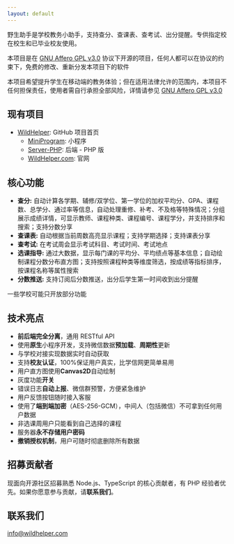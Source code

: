 ```yaml
---
layout: default
---
```


野生助手是学校教务小助手，支持查分、查课表、查考试、出分提醒。专供指定校在校生和已毕业校友使用。

本项目是在 [GNU Affero GPL v3.0](LICENSE) 协议下开源的项目，任何人都可以在协议的约束下，免费的修改、重新分发本项目下的软件

本项目希望提升学生在移动端的教务体验；但在适用法律允许的范围内，本项目不任何担保责任，使用者需自行承担全部风险，详情请参见 [GNU Affero GPL v3.0](LICENSE)

## 现有项目

+ [WildHelper](https://github.com/WildHelper): GitHub 项目首页
  + [MiniProgram](https://github.com/WildHelper/MiniProgram): 小程序
  + [Server-PHP](https://github.com/WildHelper/Server-PHP): 后端 - PHP 版
  + [WildHelper.com](https://github.com/WildHelper/WildHelper.com): 官网

## 核心功能

+ **查分:** 自动计算各学期、辅修/双学位、第一学位的加权平均分、GPA、课程数、总学分、通过率等信息，自动处理重修、补考、不及格等特殊情况；分组展示成绩详情，可显示教师、课程种类、课程编号、课程学分，并支持排序和搜索；支持分数分享
+ **查课表:** 自动根据当前周数高亮显示课程；支持学期选择；支持课表分享
+ **查考试:** 在考试周会显示考试科目、考试时间、考试地点
+ **选课指导:** 通过大数据，显示每门课的平均分、平均绩点等基本信息；自动绘制课程分数分布直方图；支持按照课程种类等维度筛选，按成绩等指标排序，按课程名称等属性搜索
+ **分数推送:** 支持订阅后分数推送，出分后学生第一时间收到出分提醒

一些学校可能只开放部分功能

## 技术亮点

+ **前后端完全分离**，通用 RESTful API
+ 使用**原生**小程序开发，支持微信数据**预加载**、**周期性**更新
+ 与学校对接实现数据实时自动获取
+ 支持**校友认证**，100%保证用户真实，比学信网更简单易用
+ 用户直方图使用**Canvas2D**自动绘制
+ 灰度功能**开关**
+ 错误日志**自动上报**、微信群预警，方便紧急维护
+ 用户反馈按钮随时接入客服
+ 使用了**端到端加密**（AES-256-GCM），中间人（包括微信）不可拿到任何用户数据
+ 非选课周用户只能看到自己选择的课程
+ 服务器**永不存储用户密码**
+ **撤销授权机制**，用户可随时彻底删除所有数据

## 招募贡献者

现面向开源社区招募熟悉 Node.js、TypeScript 的核心贡献者，有 PHP 经验者优先。如果你愿意参与贡献，请**联系我们**。

## 联系我们

<info@wildhelper.com>
